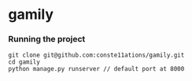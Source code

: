 # gamily

### Running the project
```
git clone git@github.com:conste11ations/gamily.git
cd gamily
python manage.py runserver // default port at 8000
```

